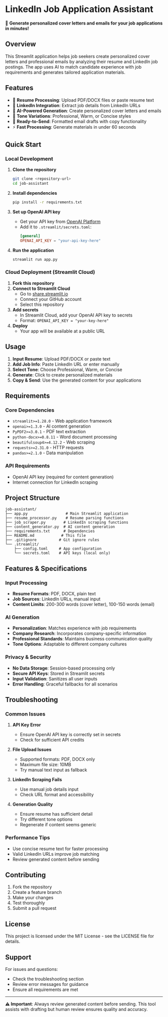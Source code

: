 # LinkedIn Job Application Assistant

🚀 **Generate personalized cover letters and emails for your job applications in minutes!**

## Overview

This Streamlit application helps job seekers create personalized cover letters and professional emails by analyzing their resume and LinkedIn job postings. The app uses AI to match candidate experience with job requirements and generates tailored application materials.

## Features

- 📄 **Resume Processing**: Upload PDF/DOCX files or paste resume text
- 🔗 **LinkedIn Integration**: Extract job details from LinkedIn URLs
- 🤖 **AI-Powered Generation**: Create personalized cover letters and emails
- 🎨 **Tone Variations**: Professional, Warm, or Concise styles
- 📧 **Ready-to-Send**: Formatted email drafts with copy functionality
- ⚡ **Fast Processing**: Generate materials in under 60 seconds

## Quick Start

### Local Development

1. **Clone the repository**
   ```bash
   git clone <repository-url>
   cd job-assistant
   ```

2. **Install dependencies**
   ```bash
   pip install -r requirements.txt
   ```

3. **Set up OpenAI API key**
   - Get your API key from [OpenAI Platform](https://platform.openai.com/api-keys)
   - Add it to `.streamlit/secrets.toml`:
     ```toml
     [general]
     OPENAI_API_KEY = "your-api-key-here"
     ```

4. **Run the application**
   ```bash
   streamlit run app.py
   ```

### Cloud Deployment (Streamlit Cloud)

1. **Fork this repository**
2. **Connect to Streamlit Cloud**
   - Go to [share.streamlit.io](https://share.streamlit.io)
   - Connect your GitHub account
   - Select this repository
3. **Add secrets**
   - In Streamlit Cloud, add your OpenAI API key to secrets
   - Format: `OPENAI_API_KEY = "your-key-here"`
4. **Deploy**
   - Your app will be available at a public URL

## Usage

1. **Input Resume**: Upload PDF/DOCX or paste text
2. **Add Job Info**: Paste LinkedIn URL or enter manually
3. **Select Tone**: Choose Professional, Warm, or Concise
4. **Generate**: Click to create personalized materials
5. **Copy & Send**: Use the generated content for your applications

## Requirements

### Core Dependencies
- `streamlit>=1.28.0` - Web application framework
- `openai>=1.3.0` - AI content generation
- `PyPDF2>=3.0.1` - PDF text extraction
- `python-docx>=0.8.11` - Word document processing
- `beautifulsoup4>=4.12.2` - Web scraping
- `requests>=2.31.0` - HTTP requests
- `pandas>=2.1.0` - Data manipulation

### API Requirements
- OpenAI API key (required for content generation)
- Internet connection for LinkedIn scraping

## Project Structure

```
job-assistant/
├── app.py                 # Main Streamlit application
├── resume_processor.py    # Resume parsing functions
├── job_scraper.py        # LinkedIn scraping functions
├── content_generator.py  # AI content generation
├── requirements.txt      # Dependencies
├── README.md            # This file
├── .gitignore          # Git ignore rules
└── .streamlit/
    ├── config.toml     # App configuration
    └── secrets.toml    # API keys (local only)
```

## Features & Specifications

### Input Processing
- **Resume Formats**: PDF, DOCX, plain text
- **Job Sources**: LinkedIn URLs, manual input
- **Content Limits**: 200-300 words (cover letter), 100-150 words (email)

### AI Generation
- **Personalization**: Matches experience with job requirements
- **Company Research**: Incorporates company-specific information
- **Professional Standards**: Maintains business communication quality
- **Tone Options**: Adaptable to different company cultures

### Privacy & Security
- **No Data Storage**: Session-based processing only
- **Secure API Keys**: Stored in Streamlit secrets
- **Input Validation**: Sanitizes all user inputs
- **Error Handling**: Graceful fallbacks for all scenarios

## Troubleshooting

### Common Issues

1. **API Key Error**
   - Ensure OpenAI API key is correctly set in secrets
   - Check for sufficient API credits

2. **File Upload Issues**
   - Supported formats: PDF, DOCX only
   - Maximum file size: 10MB
   - Try manual text input as fallback

3. **LinkedIn Scraping Fails**
   - Use manual job details input
   - Check URL format and accessibility

4. **Generation Quality**
   - Ensure resume has sufficient detail
   - Try different tone options
   - Regenerate if content seems generic

### Performance Tips
- Use concise resume text for faster processing
- Valid LinkedIn URLs improve job matching
- Review generated content before sending

## Contributing

1. Fork the repository
2. Create a feature branch
3. Make your changes
4. Test thoroughly
5. Submit a pull request

## License

This project is licensed under the MIT License - see the LICENSE file for details.

## Support

For issues and questions:
- Check the troubleshooting section
- Review error messages for guidance
- Ensure all requirements are met

---

**⚠️ Important**: Always review generated content before sending. This tool assists with drafting but human review ensures quality and accuracy.